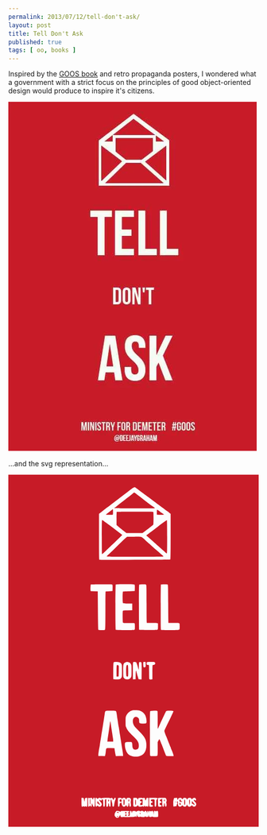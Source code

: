 ```yaml
---
permalink: 2013/07/12/tell-don't-ask/
layout: post
title: Tell Don't Ask
published: true
tags: [ oo, books ]
---
```


Inspired by the [GOOS book](http://www.amazon.co.uk/Growing-Object-Oriented-Software-Guided-Signature/dp/0321503627) 
and retro propaganda posters, I wondered what a government with a strict 
focus on the principles of good object-oriented design would produce to inspire 
it's citizens.

![tell don't ask](/img/posts/tell-dont-ask/tell-dont-ask.webp)

...and the svg representation...

<svg version="1.0" xmlns="http://www.w3.org/2000/svg"
 width="900.000000pt" height="1266.000000pt" viewBox="0 0 900.000000 1266.000000"
 preserveAspectRatio="xMidYMid meet">
<g transform="translate(0.000000,1266.000000) scale(0.100000,-0.100000)"
fill="#c71b27" stroke="none">
<path d="M0 6330 l0 -6330 4500 0 4500 0 0 6330 0 6330 -4500 0 -4500 0 0
-6330z m4575 5865 c68 -52 201 -152 219 -165 11 -8 215 -159 451 -335 237
-176 446 -332 465 -345 35 -25 51 -37 99 -77 l26 -21 0 -816 c0 -543 -3 -818
-10 -825 -12 -12 -2536 -18 -2554 -7 -8 5 -11 248 -11 829 l0 822 111 84 c61
47 116 90 122 96 7 6 33 27 59 46 67 48 349 263 758 578 200 154 226 167 265
136z m-836 -3489 c8 -9 11 -50 9 -122 l-3 -109 -122 -5 c-67 -3 -124 -8 -127
-11 -3 -3 -6 -310 -6 -682 -1 -591 -3 -679 -16 -692 -20 -20 -228 -22 -241 -2
-4 6 -10 320 -13 697 l-5 685 -127 3 -127 3 -6 30 c-7 30 2 196 11 211 3 4
175 7 383 8 314 0 380 -2 390 -14z m800 0 c8 -9 11 -51 9 -122 l-3 -109 -205
-5 c-113 -3 -211 -9 -217 -13 -19 -12 -18 -400 0 -416 8 -6 76 -12 173 -13
l159 -3 0 -120 0 -120 -166 -3 c-163 -2 -167 -3 -173 -25 -10 -36 -6 -401 4
-417 8 -13 42 -15 207 -15 109 0 204 -4 211 -8 8 -6 12 -41 12 -118 0 -108 0
-110 -26 -119 -39 -15 -647 -13 -662 2 -17 17 -17 1609 0 1626 19 19 661 17
677 -2z m415 -8 c14 -20 16 -102 16 -695 0 -531 3 -673 13 -674 6 -1 86 -1
177 0 96 2 177 -2 193 -8 l27 -11 0 -104 c0 -84 -3 -106 -17 -117 -13 -11 -79
-14 -334 -14 -174 0 -321 4 -326 8 -4 5 -8 371 -8 813 0 704 2 806 15 814 8 5
63 10 122 10 99 0 108 -2 122 -22z m776 12 c13 -8 15 -98 18 -695 1 -377 6
-685 10 -686 4 0 88 -1 187 -1 99 0 188 -5 198 -10 14 -7 17 -24 17 -112 0
-87 -3 -105 -18 -119 -16 -15 -54 -17 -328 -16 -171 0 -316 4 -323 9 -11 6
-13 161 -13 814 0 443 3 810 7 816 8 13 225 13 245 0z m-1735 -2798 c32 -10
51 -24 67 -51 22 -34 23 -45 23 -251 0 -191 -2 -218 -18 -245 -37 -61 -60 -69
-176 -66 -58 1 -110 6 -114 10 -4 4 -7 138 -5 298 2 232 6 293 17 307 18 21
139 20 206 -2z m345 -1 c35 -14 50 -28 67 -62 21 -41 22 -57 23 -240 0 -176
-2 -199 -20 -237 -25 -51 -64 -73 -132 -74 -60 0 -107 23 -131 64 -15 25 -17
61 -17 246 0 246 5 263 77 301 47 25 75 25 133 2z m249 9 c17 -9 44 -80 73
-195 6 -22 14 -51 18 -65 10 -31 11 -26 13 133 2 92 5 120 17 127 15 10 59 5
73 -9 10 -10 13 -136 9 -408 l-2 -203 -55 0 c-52 0 -55 2 -61 28 -3 15 -11 45
-18 67 -15 45 -42 146 -51 188 -3 15 -10 27 -15 27 -5 0 -11 -64 -12 -152 l-3
-153 -47 -3 -48 -3 -1 48 c-4 456 -2 565 12 574 19 12 76 11 98 -1z m349 -78
c2 -53 -1 -89 -9 -98 -14 -17 -51 -18 -67 -2 -13 13 -17 169 -5 182 4 4 23 6
43 4 l35 -3 3 -83z m326 72 c36 -35 12 -94 -38 -94 -22 0 -36 -6 -40 -16 -3
-9 -6 -125 -6 -259 l0 -242 -29 -6 c-31 -7 -73 1 -82 16 -4 5 -7 117 -7 249 0
133 -4 244 -9 249 -4 4 -24 9 -43 11 -33 3 -35 6 -38 41 -5 63 4 67 149 67
103 0 131 -3 143 -16z m-536 -1739 c86 -30 151 -85 190 -160 29 -55 52 -155
52 -225 0 -75 -8 -80 -132 -80 -109 0 -132 10 -133 61 -1 19 -2 51 -3 71 -4
88 -114 139 -180 83 -70 -59 -61 -218 18 -319 22 -28 95 -106 164 -173 209
-205 259 -302 260 -503 0 -223 -94 -361 -272 -399 -157 -33 -312 5 -399 99
-57 61 -103 202 -103 314 0 96 8 102 134 104 100 2 106 1 119 -20 9 -14 15
-52 15 -95 2 -125 43 -173 139 -157 48 7 53 11 76 47 13 21 18 48 18 98 0 119
-43 187 -232 365 -35 33 -82 80 -104 105 -39 42 -105 141 -105 157 0 4 -8 21
-17 37 -15 25 -18 56 -18 195 1 146 3 170 22 210 40 88 126 164 213 191 46 14
232 10 278 -6z m-858 -20 c9 -9 20 -51 27 -103 6 -48 18 -132 27 -187 9 -55
21 -136 27 -179 5 -44 13 -84 16 -89 3 -5 11 -52 18 -105 8 -53 21 -142 31
-197 9 -55 22 -140 30 -190 18 -121 38 -247 60 -380 10 -60 18 -126 18 -145
l1 -35 -131 -3 -130 -3 -13 63 c-7 35 -18 99 -25 143 l-11 80 -143 3 c-167 3
-153 14 -170 -138 -6 -52 -15 -108 -21 -123 l-11 -28 -117 3 -118 3 1 40 c1
46 20 178 34 245 6 25 15 74 20 110 4 36 15 108 24 160 8 52 22 142 31 200 9
58 23 141 30 185 7 44 21 127 30 185 9 58 23 148 32 200 8 52 20 134 27 182
18 128 10 123 217 121 140 -2 176 -6 189 -18z m1493 1 c4 -6 7 -149 6 -319 -1
-169 0 -309 3 -312 2 -3 13 14 23 38 10 23 33 76 53 117 94 202 210 449 221
470 10 19 83 28 184 22 52 -3 80 -9 84 -18 2 -7 -46 -116 -107 -241 -62 -125
-136 -278 -166 -338 -30 -61 -54 -119 -54 -130 0 -20 40 -137 65 -190 8 -16
31 -73 50 -125 20 -52 42 -108 49 -125 7 -16 22 -52 31 -80 10 -27 22 -54 27
-60 4 -5 8 -15 8 -23 0 -8 6 -28 14 -45 43 -95 86 -210 86 -232 l0 -25 -129 0
c-93 0 -132 4 -138 13 -9 14 -45 106 -155 395 -45 117 -84 209 -89 205 -4 -4
-19 -30 -34 -58 l-27 -50 2 -232 c1 -153 -2 -239 -10 -252 -10 -19 -20 -21
-130 -21 -108 0 -120 2 -130 19 -7 13 -10 283 -10 804 0 633 3 787 13 795 13
11 193 21 232 13 11 -2 23 -9 28 -15z m-2655 -3128 c5 -7 13 -40 17 -73 7 -49
9 -55 16 -35 4 14 7 41 8 61 1 44 16 59 58 59 l33 0 0 -155 c0 -135 -2 -156
-16 -162 -9 -3 -25 -1 -36 6 -15 10 -23 10 -35 0 -11 -10 -19 -10 -34 -1 -14
9 -25 10 -40 1 -45 -24 -49 -10 -49 156 l0 155 34 0 c18 0 38 -6 44 -12z m212
2 c9 -5 19 -5 27 1 6 6 24 9 39 7 22 -2 30 -10 36 -36 10 -39 28 -33 28 9 0
26 3 29 30 29 l30 0 0 -144 c0 -79 -3 -151 -6 -160 -7 -18 -54 -22 -54 -5 0 5
-9 29 -19 52 -10 23 -21 51 -24 62 -2 11 -5 -6 -6 -37 0 -31 -4 -63 -7 -72
-10 -25 -33 -19 -40 11 l-7 26 -19 -26 c-25 -34 -58 -36 -58 -4 -1 12 -2 78
-4 147 -1 69 -1 131 2 138 5 14 31 16 52 2z m274 -12 l16 -23 16 23 c18 25 81
31 102 10 10 -10 17 -10 31 -1 25 16 280 16 299 1 9 -8 16 -8 24 0 22 22 58
14 69 -15 6 -15 16 -34 22 -42 10 -11 14 -7 23 25 9 31 16 40 37 42 23 3 27 0
27 -22 0 -15 -4 -34 -9 -44 -17 -30 -40 -125 -44 -180 -5 -61 -16 -77 -46 -67
-17 5 -21 14 -21 53 0 26 -5 65 -11 87 -6 22 -15 60 -21 84 -17 72 -31 25 -32
-108 l-1 -116 -25 0 c-22 0 -25 5 -28 40 -4 59 -11 87 -22 80 -6 -3 -10 -28
-10 -54 0 -49 -12 -71 -41 -71 -26 0 -30 26 -28 154 2 64 1 118 -2 121 -3 2
-15 -2 -27 -11 -21 -14 -22 -22 -20 -130 1 -119 -5 -139 -38 -132 -17 3 -19
15 -22 123 -2 98 -5 122 -19 133 -24 17 -33 15 -33 -8 0 -31 -28 -36 -61 -11
-27 20 -29 20 -29 4 0 -10 13 -33 29 -51 49 -53 61 -75 61 -110 0 -69 -85
-108 -130 -60 l-20 22 -23 -22 c-33 -31 -43 -28 -51 16 -8 50 -8 267 1 275 13
14 41 6 57 -15z m876 2 c0 -11 3 -20 8 -20 4 0 15 9 25 20 12 14 29 20 57 20
35 0 43 -4 58 -30 21 -37 30 -38 34 -2 3 25 6 27 58 30 46 2 59 -1 79 -19 21
-20 23 -28 17 -78 -7 -65 -7 -61 0 -124 3 -26 3 -59 0 -72 -12 -47 -58 -21
-58 32 0 44 -8 73 -18 73 -6 0 -10 -15 -10 -34 0 -67 -11 -96 -35 -96 -17 0
-26 9 -35 33 -10 30 -12 31 -22 12 -16 -30 -39 -45 -70 -45 -43 0 -74 37 -83
99 -4 29 -10 51 -14 49 -3 -2 -18 -10 -33 -17 -23 -12 -28 -21 -28 -53 0 -45
-15 -78 -34 -78 -8 0 -17 7 -20 16 -8 21 -10 280 -1 293 3 6 33 11 66 11 52 0
59 -2 59 -20z m572 -19 c17 -34 23 -32 30 14 3 17 12 20 72 23 41 2 73 -2 82
-9 10 -8 14 -8 14 0 0 6 15 11 34 11 35 0 46 -15 46 -68 0 -15 5 -22 13 -20
10 4 19 23 33 76 3 8 16 12 36 10 l33 -3 2 -145 c3 -156 -3 -183 -36 -163 -15
9 -28 10 -47 3 -31 -12 -54 1 -55 34 -1 15 -4 11 -10 -11 -10 -34 -26 -42 -46
-22 -9 9 -19 9 -41 0 -16 -7 -49 -11 -73 -9 -37 3 -46 7 -58 33 -14 28 -15 29
-24 8 -17 -38 -93 -56 -138 -33 -17 10 -19 23 -19 154 0 78 3 146 7 150 4 4
34 6 68 4 57 -3 61 -5 77 -37z m725 22 c3 -7 -7 -23 -21 -36 -25 -23 -26 -29
-26 -129 0 -111 -12 -147 -44 -135 -14 5 -16 24 -16 127 l0 120 -26 11 c-16 6
-43 6 -68 1 -35 -6 -41 -11 -41 -32 0 -20 6 -26 30 -30 24 -4 30 -10 30 -30 0
-20 -6 -26 -27 -28 -30 -4 -38 -17 -31 -55 4 -20 11 -27 27 -27 12 0 30 -6 40
-13 17 -13 17 -14 1 -30 -20 -20 -105 -23 -123 -5 -8 8 -12 58 -12 160 l0 149
152 -3 c109 -2 153 -6 155 -15z m303 -6 c25 -36 30 -79 13 -115 -12 -25 -13
-35 -4 -46 7 -8 11 -38 9 -73 -3 -54 -5 -58 -28 -58 -22 0 -25 5 -28 40 -4 59
-11 87 -22 80 -6 -3 -10 -28 -10 -54 0 -56 -20 -82 -48 -64 -13 8 -17 27 -18
89 -3 214 -3 210 -19 187 -8 -12 -28 -23 -43 -25 -21 -2 -27 -8 -27 -28 0 -18
6 -26 23 -28 23 -3 47 -36 38 -51 -3 -5 -19 -11 -36 -15 -28 -5 -31 -9 -28
-38 2 -27 8 -34 28 -36 38 -6 52 -21 39 -43 -7 -15 -21 -19 -57 -19 -27 0 -53
5 -60 12 -13 13 -18 289 -6 301 4 3 65 6 137 6 123 0 132 -2 147 -22z m401 15
c0 -4 2 -17 3 -30 4 -31 26 -54 26 -26 0 40 28 64 76 64 38 0 46 -4 56 -25 14
-32 31 -32 52 1 15 22 23 25 64 22 41 -3 49 -7 62 -34 l15 -30 20 30 c17 26
29 32 64 34 40 3 47 0 73 -30 15 -18 28 -27 28 -20 0 24 40 52 75 52 25 0 39
-6 49 -22 22 -35 23 -59 3 -72 -14 -9 -20 -8 -28 7 -6 9 -19 17 -30 17 -18 0
-18 -2 -5 -27 8 -16 25 -39 39 -51 40 -37 51 -74 37 -117 -19 -58 -83 -73
-126 -30 l-25 26 -30 -26 c-17 -14 -42 -25 -55 -25 -35 0 -71 26 -79 58 l-7
27 -13 -32 c-24 -57 -93 -69 -133 -23 -21 26 -26 25 -56 -5 -28 -28 -52 -31
-91 -13 -29 13 -34 27 -38 118 -2 49 -6 65 -17 65 -19 0 -26 -45 -9 -56 11 -6
11 -12 0 -32 -7 -13 -16 -40 -20 -58 -6 -31 -10 -34 -42 -34 -18 0 -40 -4 -47
-9 -23 -14 -32 7 -32 75 -1 114 1 133 16 184 l15 51 54 1 c30 1 55 -2 56 -5z
m-1348 -472 c21 -17 26 -18 31 -5 4 10 20 15 49 15 35 0 48 -5 60 -22 l16 -23
16 23 c34 46 84 17 87 -51 1 -39 2 -38 7 13 5 46 9 55 26 55 16 0 21 -9 26
-40 5 -34 6 -36 8 -10 2 50 14 60 51 45 23 -10 34 -10 43 -1 6 6 18 11 26 11
34 0 46 -20 52 -82 l6 -63 2 60 c2 80 11 93 52 78 24 -9 35 -9 50 0 14 9 24 9
37 1 14 -9 18 -29 20 -104 2 -52 -2 -98 -7 -103 -14 -14 -193 -10 -202 5 -6 9
-12 8 -26 -3 -12 -10 -31 -13 -58 -9 -38 5 -40 7 -44 45 l-5 40 -5 -40 c-6
-39 -7 -40 -50 -43 -34 -3 -47 1 -54 14 -9 16 -11 16 -23 -1 -11 -15 -26 -18
-81 -16 -37 1 -73 7 -79 12 -8 7 -14 6 -19 -1 -9 -15 -71 -12 -84 4 -7 8 -15
31 -19 53 l-7 38 -5 -50 c-4 -38 -9 -51 -23 -53 -12 -3 -20 4 -24 19 -6 21 -7
22 -13 3 -6 -16 -18 -19 -86 -22 -172 -6 -306 -7 -316 -1 -5 3 -28 3 -51 -2
-55 -10 -75 2 -79 47 l-3 36 -30 -53 c-28 -49 -34 -54 -68 -57 -32 -3 -43 2
-72 31 -24 24 -35 44 -35 65 0 55 12 90 42 122 27 30 32 32 84 28 38 -3 59
-10 68 -23 13 -18 14 -18 20 2 6 20 14 21 156 21 154 0 185 -8 142 -36 -25
-17 -29 -47 -7 -56 8 -3 15 -12 15 -20 0 -7 -7 -16 -15 -20 -8 -3 -15 -15 -15
-26 0 -17 5 -21 28 -18 27 3 27 4 28 80 2 81 7 98 29 98 18 0 47 -29 40 -41
-4 -5 -1 -17 4 -26 9 -15 10 -13 11 12 1 46 10 53 72 53 49 -1 57 -3 62 -22
l6 -21 18 22 c12 16 24 21 38 17 12 -3 25 -1 28 5 10 16 20 14 49 -9z"/>
<path d="M4463 11973 c-301 -238 -428 -337 -475 -370 -17 -13 -53 -42 -82 -66
-28 -24 -61 -49 -73 -56 -13 -6 -23 -16 -23 -21 0 -11 1452 -14 1463 -4 3 3
-20 24 -51 45 -97 67 -156 109 -182 129 -14 11 -48 37 -76 57 -61 46 -117 89
-158 124 -38 32 -275 209 -279 209 -2 0 -31 -21 -64 -47z"/>
<path d="M3728 11403 c-18 -20 -29 -29 -145 -116 -46 -33 -81 -62 -79 -65 6
-5 247 -4 253 2 10 10 8 189 -2 193 -6 2 -18 -5 -27 -14z"/>
<path d="M5340 11311 l0 -89 74 -4 c41 -2 100 -1 131 2 l56 5 -50 38 c-28 20
-55 37 -60 37 -5 0 -11 4 -13 8 -5 13 -114 92 -126 92 -8 0 -12 -28 -12 -89z"/>
<path d="M3897 11323 c-4 -3 -7 -111 -7 -239 l0 -233 87 -73 c48 -40 128 -105
178 -145 l90 -72 289 -1 289 0 114 88 c63 48 126 96 141 107 49 36 127 100
134 110 4 6 8 110 8 231 0 193 -2 223 -16 228 -21 8 -1299 8 -1307 -1z"/>
<path d="M3360 10421 c0 -336 4 -612 8 -615 5 -3 33 18 63 46 89 84 465 446
568 546 l96 93 -35 30 c-78 68 -673 509 -686 509 -12 0 -14 -93 -14 -609z"/>
<path d="M5369 10787 c-178 -133 -344 -258 -367 -277 l-44 -35 30 -25 c58 -49
157 -137 262 -230 58 -52 142 -126 186 -165 43 -38 101 -91 129 -116 27 -25
66 -60 85 -77 19 -18 41 -32 48 -32 9 0 12 126 12 594 0 339 -4 597 -9 600 -5
3 -154 -103 -332 -237z"/>
<path d="M4202 10368 c-37 -34 -196 -188 -355 -342 -158 -155 -292 -282 -297
-284 -6 -2 -10 -10 -10 -18 0 -12 146 -14 1014 -14 610 0 1017 4 1021 9 3 5
-16 27 -42 48 -26 21 -54 45 -63 53 -22 20 -83 74 -145 129 -48 42 -187 165
-209 186 -6 6 -32 28 -57 50 -25 22 -85 76 -133 120 -153 138 -111 125 -403
125 l-254 0 -67 -62z"/>
<path d="M3901 5807 c-7 -7 -11 -80 -11 -210 l0 -198 38 3 37 3 5 175 c4 96 3
186 0 199 -7 28 -51 46 -69 28z"/>
<path d="M4257 5806 c-8 -8 -17 -41 -19 -73 -7 -80 -2 -294 7 -315 7 -19 50
-25 59 -9 12 19 7 382 -5 397 -15 18 -24 18 -42 0z"/>
<path d="M3659 3789 c0 -2 -4 -38 -9 -79 -12 -94 -52 -377 -70 -485 -5 -33
-12 -84 -15 -112 l-6 -53 106 0 105 0 -1 43 c0 23 -5 67 -10 97 -5 30 -16 98
-23 150 -8 52 -22 142 -31 200 -8 58 -20 133 -24 168 -5 35 -12 66 -15 69 -3
4 -6 4 -7 2z"/>
<path d="M2930 906 c0 -59 4 -108 10 -111 6 -4 10 33 10 104 0 67 -4 111 -10
111 -6 0 -10 -41 -10 -104z"/>
<path d="M3596 973 c-9 -10 -7 -61 3 -67 10 -7 21 16 21 44 0 20 -13 33 -24
23z"/>
<path d="M3200 875 c0 -41 2 -45 25 -45 18 0 28 -7 35 -25 12 -31 30 -33 30
-4 0 12 -16 39 -35 60 -19 22 -35 44 -35 49 0 6 -4 10 -10 10 -5 0 -10 -20
-10 -45z"/>
<path d="M4007 973 c-4 -3 -7 -19 -7 -35 0 -21 6 -31 26 -38 40 -16 44 -13 44
35 0 43 -1 45 -28 45 -16 0 -32 -3 -35 -7z"/>
<path d="M4140 879 c0 -90 2 -100 18 -97 14 3 17 17 20 92 3 86 -3 105 -30
106 -5 0 -8 -45 -8 -101z"/>
<path d="M4318 963 c-2 -10 -1 -29 2 -43 l7 -25 12 29 c12 30 9 56 -8 56 -5 0
-11 -8 -13 -17z"/>
<path d="M4768 983 c-45 -7 -48 -63 -3 -63 15 0 26 -8 30 -21 8 -24 -1 -35
-30 -41 -15 -2 -21 -12 -23 -41 l-3 -38 43 3 43 3 2 103 c3 111 7 105 -59 95z"/>
<path d="M4560 881 c0 -59 4 -101 10 -101 15 0 21 39 18 119 -2 48 -7 76 -15
79 -10 3 -13 -21 -13 -97z"/>
<path d="M5607 974 c-10 -11 -8 -52 3 -59 13 -8 25 44 13 56 -5 5 -12 6 -16 3z"/>
<path d="M6163 972 c-8 -5 -10 -21 -7 -43 6 -33 7 -34 50 -34 28 0 44 4 44 12
0 7 -10 12 -22 10 -16 -1 -23 5 -30 31 -9 33 -15 37 -35 24z"/>
<path d="M6329 973 c-6 -48 -6 -159 0 -176 l8 -21 12 22 c16 30 11 174 -6 180
-7 2 -13 0 -14 -5z"/>
<path d="M6505 968 c-10 -24 -1 -178 10 -178 13 0 19 170 6 183 -7 7 -12 5
-16 -5z"/>
<path d="M6600 877 c0 -55 1 -57 23 -52 16 4 24 0 32 -17 12 -26 40 -31 40 -6
0 9 -16 33 -36 55 -19 21 -40 47 -47 58 -10 17 -11 11 -12 -38z"/>
<path d="M5994 899 c-3 -6 -1 -16 5 -22 8 -8 11 -5 11 11 0 24 -5 28 -16 11z"/>
<path d="M6153 844 c-7 -18 12 -64 26 -64 16 0 23 38 11 60 -13 24 -28 26 -37
4z"/>
<path d="M3907 524 c-12 -13 4 -24 34 -24 20 0 29 4 27 13 -5 13 -50 22 -61
11z"/>
<path d="M4207 524 c-13 -13 -7 -42 10 -48 21 -8 36 6 31 30 -3 19 -29 30 -41
18z"/>
<path d="M4726 491 c-3 -4 1 -17 9 -27 14 -18 14 -18 15 9 0 26 -13 36 -24 18z"/>
<path d="M4217 439 c-21 -12 -22 -45 -1 -53 22 -9 34 1 34 29 0 29 -10 36 -33
24z"/>
<path d="M3910 366 c0 -10 9 -16 21 -16 24 0 21 23 -4 28 -10 2 -17 -3 -17
-12z"/>
</g>
</svg>




